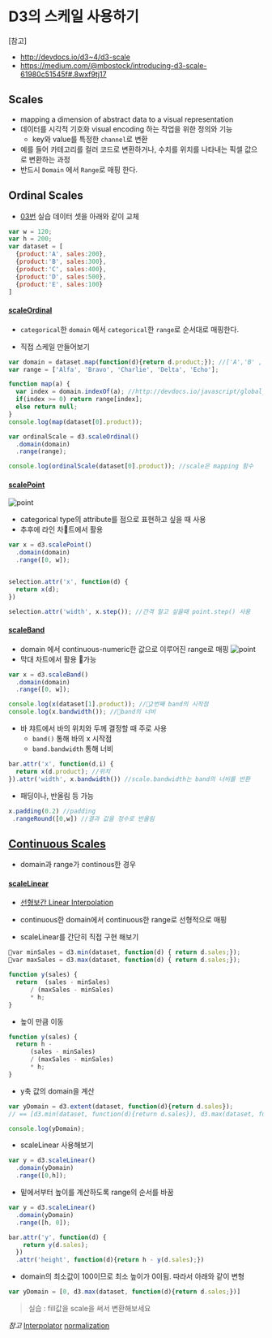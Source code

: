 D3의 스케일 사용하기
===

[참고]
- http://devdocs.io/d3~4/d3-scale
- https://medium.com/@mbostock/introducing-d3-scale-61980c51545f#.8wxf9tj17


Scales
----
 - mapping a dimension of abstract data to a visual representation
 - 데이터를 시각적 기호화 visual encoding 하는 작업을 위한 정의와 기능
   - key와 value를 특정한 `channel`로 변환
 - 예를 들어 카테고리를 컬러 코드로 변환하거나, 수치를 위치를 나타내는 픽셀 값으로 변환하는 과정
 - 반드시 `Domain` 에서 `Range`로 매핑 한다.

Ordinal Scales
---

- [03번](./03_bar-SVG.md) 실습 데이터 셋을 아래와 같이 교체
``` javascript
var w = 120;
var h = 200;
var dataset = [
  {product:'A', sales:200},
  {product:'B', sales:300},
  {product:'C', sales:400},
  {product:'D', sales:500},
  {product:'E', sales:100}
]
```

#### [scaleOrdinal](http://devdocs.io/d3~4/d3-scale#scaleOrdinal)

-  `categorical`한 `domain` 에서 `categorical`한 `range`로 순서대로 매핑한다.

- 직접 스케일 만들어보기 
``` javascript
var domain = dataset.map(function(d){return d.product;}); //['A','B' , ...] http://devdocs.io/javascript/global_objects/array/map
var range = ['Alfa', 'Bravo', 'Charlie', 'Delta', 'Echo'];

function map(a) {
  var index = domain.indexOf(a); //http://devdocs.io/javascript/global_objects/array/indexof
  if(index >= 0) return range[index];
  else return null;
}
console.log(map(dataset[0].product));

var ordinalScale = d3.scaleOrdinal()
  .domain(domain)
  .range(range);

console.log(ordinalScale(dataset[0].product)); //scale은 mapping 함수
```

#### [scalePoint](http://devdocs.io/d3~4/d3-scale#scalePoint)
![point](https://raw.githubusercontent.com/d3/d3-scale/master/img/point.png)
 - categorical type의 attribute를 점으로 표현하고 싶을 때 사용
 - 추후에 라인 차트에서 활용 

```javascript
var x = d3.scalePoint()
  .domain(domain)
  .range([0, w]);


selection.attr('x', function(d) {
  return x(d);
})

selection.attr('width', x.step()); //간격 알고 싶을때 point.step() 사용
```

#### [scaleBand](http://devdocs.io/d3~4/d3-scale#scaleBand)

-  domain 에서 continuous-numeric한 값으로 이루어진 range로 매핑
![point](https://raw.githubusercontent.com/d3/d3-scale/master/img/band.png)
- 막대 차트에서 활용 가능

```javascript
var x = d3.scaleBand()
  .domain(domain)
  .range([0, w]);

console.log(x(dataset[1].product)); //2번째 band의 시작점
console.log(x.bandwidth()); //band의 너비
```


- 바 챠트에서 바의 위치와 두께 결정할 때 주로 사용
  - `band()` 통해 바의 x 시작점
  - `band.bandwidth` 통해 너비 
```javascript
bar.attr('x', function(d,i) {
  return x(d.product); //위치
}).attr('width', x.bandwidth()) //scale.bandwidth는 band의 너비를 반환
```

- 패딩이나, 반올림 등 가능
```javascript
x.padding(0.2) //padding
 .rangeRound([0,w]) //결과 값을 정수로 반올림
```


[Continuous Scales](http://devdocs.io/d3~4/d3-scale#continuous-scales)
---
- domain과 range가 continous한 경우

#### [scaleLinear](http://devdocs.io/d3~4/d3-scale#scaleLinear)

- [선형보간 Linear Interpolation](https://ko.wikipedia.org/wiki/%EC%84%A0%ED%98%95_%EB%B3%B4%EA%B0%84%EB%B2%95)
- continuous한 domain에서 continuous한 range로 선형적으로 매핑

- scaleLinear를 간단히 직접 구현 해보기
```javascript
var minSales = d3.min(dataset, function(d) { return d.sales;});
var maxSales = d3.max(dataset, function(d) { return d.sales;});

function y(sales) {
  return  (sales - minSales)
      / (maxSales - minSales)
      * h;
}
```

- 높이 만큼 이동
```javascript
function y(sales) { 
  return h -
      (sales - minSales)
      / (maxSales - minSales)
      * h;
}
```

- y축 값의 domain을 계산

```javascript
var yDomain = d3.extent(dataset, function(d){return d.sales});
// == [d3.min(dataset, function(d){return d.sales}), d3.max(dataset, function(d){return d.sales})];

console.log(yDomain);
```

- scaleLinear 사용해보기
```javascript
var y = d3.scaleLinear()
  .domain(yDomain)
  .range([0,h]);
```

- 밑에서부터 높이를 계산하도록 range의 순서를 바꿈

```javascript
var y = d3.scaleLinear()
  .domain(yDomain)
  .range([h, 0]);

bar.attr('y', function(d) {
    return y(d.sales);
  })
  .attr('height', function(d){return h - y(d.sales);})
```

- domain의 최소값이 100이므로 최소 높이가 0이됨. 따라서 아래와 같이 변형

```javascript
var yDomain = [0, d3.max(dataset, function(d){return d.sales;})]
```


> 실습 : fill값을 scale을 써서 변환해보세요

*참고* 
[Interpolator](http://devdocs.io/d3~4/d3-interpolate)
[normalization](https://en.wikipedia.org/wiki/Normalization_(statistics))
